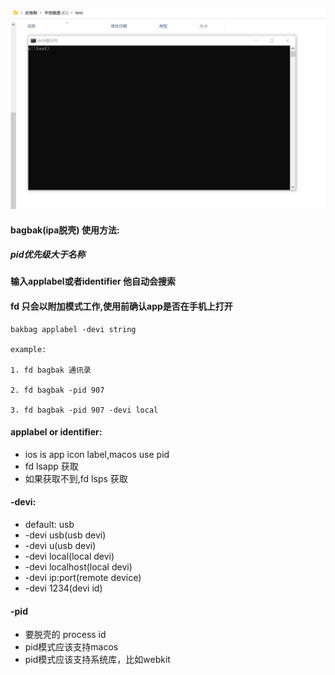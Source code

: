 ![](../gif/bagbak.webp)

#### bagbak(ipa脱壳) 使用方法:

##### pid优先级大于名称

#### 输入applabel或者identifier 他自动会搜索

#### fd 只会以附加模式工作,使用前确认app是否在手机上打开

````
bakbag applabel -devi string

example:

1. fd bagbak 通讯录

2. fd bagbak -pid 907

3. fd bagbak -pid 907 -devi local

````

#### applabel or identifier:
- ios is app icon label,macos use pid
- fd lsapp 获取
- 如果获取不到,fd lsps 获取

#### -devi:
- default: usb
- -devi usb(usb devi)
- -devi u(usb devi)
- -devi local(local devi)
- -devi localhost(local devi)
- -devi ip:port(remote device)
- -devi 1234(devi id)

#### -pid
- 要脱壳的 process id 
- pid模式应该支持macos
- pid模式应该支持系统库，比如webkit
